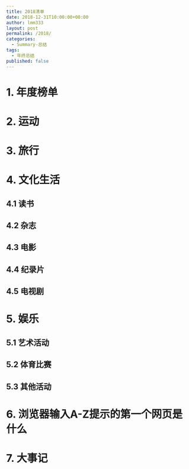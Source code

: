 ```yaml
---
title: 2018清单
date: 2018-12-31T10:00:00+00:00
author: lmm333
layout: post
permalink: /2018/
categories:
  - Summary-总结
tags:
  - 年终总结
published: false
---
```

# 1. 年度榜单

# 2. 运动

# 3. 旅行

# 4. 文化生活
## 4.1 读书
## 4.2 杂志
## 4.3 电影
## 4.4 纪录片
## 4.5 电视剧

# 5. 娱乐
## 5.1 艺术活动
## 5.2 体育比赛
## 5.3 其他活动

# 6. 浏览器输入A-Z提示的第一个网页是什么

# 7. 大事记